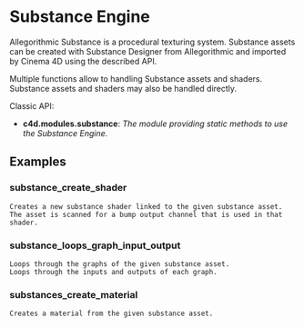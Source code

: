 # Substance Engine

Allegorithmic Substance is a procedural texturing system. Substance assets can be created with Substance Designer from Allegorithmic and imported by Cinema 4D using the described API.

Multiple functions allow to handling Substance assets and shaders.
Substance assets and shaders may also be handled directly.

Classic API:
- **c4d.modules.substance**: *The module providing static methods to use the Substance Engine.*

## Examples

### substance_create_shader

    Creates a new substance shader linked to the given substance asset.
    The asset is scanned for a bump output channel that is used in that shader.

### substance_loops_graph_input_output

    Loops through the graphs of the given substance asset.
    Loops through the inputs and outputs of each graph.

### substances_create_material

    Creates a material from the given substance asset.

